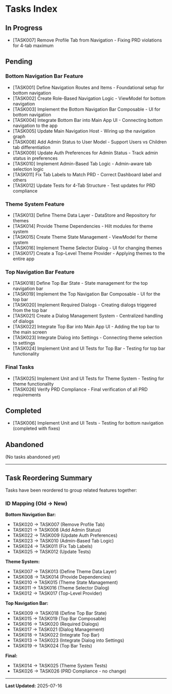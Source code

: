 # Tasks Index

## In Progress
- [TASK007] Remove Profile Tab from Navigation - Fixing PRD violations for 4-tab maximum

## Pending

### Bottom Navigation Bar Feature
- [TASK001] Define Navigation Routes and Items - Foundational setup for bottom navigation
- [TASK002] Create Role-Based Navigation Logic - ViewModel for bottom navigation
- [TASK003] Implement the Bottom Navigation Bar Composable - UI for bottom navigation
- [TASK004] Integrate Bottom Bar into Main App UI - Connecting bottom navigation to the app
- [TASK005] Update Main Navigation Host - Wiring up the navigation graph
- [TASK008] Add Admin Status to User Model - Support Users vs Children tab differentiation
- [TASK009] Update Auth Preferences for Admin Status - Track admin status in preferences
- [TASK010] Implement Admin-Based Tab Logic - Admin-aware tab selection logic
- [TASK011] Fix Tab Labels to Match PRD - Correct Dashboard label and others
- [TASK012] Update Tests for 4-Tab Structure - Test updates for PRD compliance

### Theme System Feature
- [TASK013] Define Theme Data Layer - DataStore and Repository for themes
- [TASK014] Provide Theme Dependencies - Hilt modules for theme system
- [TASK015] Create Theme State Management - ViewModel for theme system
- [TASK016] Implement Theme Selector Dialog - UI for changing themes
- [TASK017] Create a Top-Level Theme Provider - Applying themes to the entire app

### Top Navigation Bar Feature
- [TASK018] Define Top Bar State - State management for the top navigation bar
- [TASK019] Implement the Top Navigation Bar Composable - UI for the top bar
- [TASK020] Implement Required Dialogs - Creating dialogs triggered from the top bar
- [TASK021] Create a Dialog Management System - Centralized handling of dialogs
- [TASK022] Integrate Top Bar into Main App UI - Adding the top bar to the main screen
- [TASK023] Integrate Dialog into Settings - Connecting theme selection to settings
- [TASK024] Implement Unit and UI Tests for Top Bar - Testing for top bar functionality

### Final Tasks
- [TASK025] Implement Unit and UI Tests for Theme System - Testing for theme functionality
- [TASK026] Verify PRD Compliance - Final verification of all PRD requirements

## Completed
- [TASK006] Implement Unit and UI Tests - Testing for bottom navigation (completed with fixes)

## Abandoned
(No tasks abandoned yet)

---

## Task Reordering Summary

Tasks have been reordered to group related features together:

### ID Mapping (Old → New)
**Bottom Navigation Bar:**
- TASK020 → TASK007 (Remove Profile Tab)
- TASK021 → TASK008 (Add Admin Status)
- TASK022 → TASK009 (Update Auth Preferences)
- TASK023 → TASK010 (Admin-Based Tab Logic)
- TASK024 → TASK011 (Fix Tab Labels)
- TASK025 → TASK012 (Update Tests)

**Theme System:**
- TASK007 → TASK013 (Define Theme Data Layer)
- TASK008 → TASK014 (Provide Dependencies)
- TASK010 → TASK015 (Theme State Management)
- TASK011 → TASK016 (Theme Selector Dialog)
- TASK012 → TASK017 (Top-Level Provider)

**Top Navigation Bar:**
- TASK009 → TASK018 (Define Top Bar State)
- TASK015 → TASK019 (Top Bar Composable)
- TASK016 → TASK020 (Required Dialogs)
- TASK017 → TASK021 (Dialog Management)
- TASK018 → TASK022 (Integrate Top Bar)
- TASK013 → TASK023 (Integrate Dialog into Settings)
- TASK019 → TASK024 (Top Bar Tests)

**Final:**
- TASK014 → TASK025 (Theme System Tests)
- TASK026 → TASK026 (PRD Compliance - no change)

---

**Last Updated:** 2025-07-16